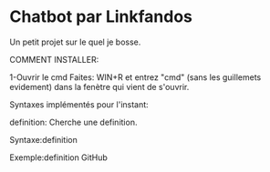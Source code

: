 # Chatbot par Linkfandos
Un petit projet sur le quel je bosse.

 COMMENT INSTALLER:
 
 1-Ouvrir le cmd
    Faites: WIN+R et entrez "cmd" (sans les guillemets evidement) dans la fenètre qui vient de s'ouvrir.



Syntaxes implémentés pour l'instant:


definition: Cherche une definition.

 Syntaxe:definition <MOT>
 
 Exemple:definition GitHub
